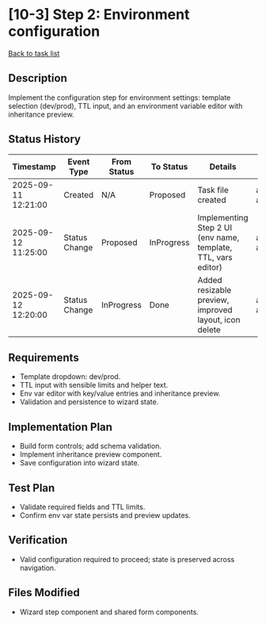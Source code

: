 # [10-3] Step 2: Environment configuration

[Back to task list](./tasks.md)

## Description
Implement the configuration step for environment settings: template selection (dev/prod), TTL input, and an environment variable editor with inheritance preview.

## Status History
| Timestamp | Event Type | From Status | To Status | Details | User |
|-----------|------------|-------------|-----------|---------|------|
| 2025-09-11 12:21:00 | Created | N/A | Proposed | Task file created | ai-agent |
| 2025-09-12 11:25:00 | Status Change | Proposed | InProgress | Implementing Step 2 UI (env name, template, TTL, vars editor) | ai-agent |
| 2025-09-12 12:20:00 | Status Change | InProgress | Done | Added resizable preview, improved layout, icon delete | ai-agent |

## Requirements
- Template dropdown: dev/prod.
- TTL input with sensible limits and helper text.
- Env var editor with key/value entries and inheritance preview.
- Validation and persistence to wizard state.

## Implementation Plan
- Build form controls; add schema validation.
- Implement inheritance preview component.
- Save configuration into wizard state.

## Test Plan
- Validate required fields and TTL limits.
- Confirm env var state persists and preview updates.

## Verification
- Valid configuration required to proceed; state is preserved across navigation.

## Files Modified
- Wizard step component and shared form components.
